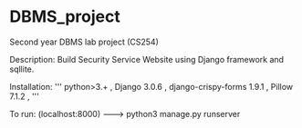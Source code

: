# DBMS_project
Second year DBMS lab project (CS254)

Description:
Build Security Service Website using Django framework and sqllite.

Installation:
'''
python>3.+ ,
Django              3.0.6 , 
django-crispy-forms 1.9.1 , 
Pillow              7.1.2 ,
'''

To run: (localhost:8000) --->
python3 manage.py runserver
